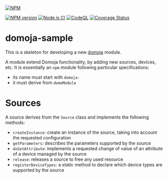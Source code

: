 [//]: # (badges START)
[![NPM](https://nodei.co/npm/domoja.png?downloads=true&downloadRank=true&stars=true)](https://nodei.co/npm/domoja/)

[![NPM version](http://img.shields.io/npm/v/domoja.svg)](https://www.npmjs.org/package/domoja) [![Node.js CI](https://github.com/bchabrier/domoja/actions/workflows/node.js.yml/badge.svg)](https://github.com/bchabrier/domoja/actions/workflows/node.js.yml) [![CodeQL](https://github.com/bchabrier/domoja/actions/workflows/codeql-analysis.yml/badge.svg)](https://github.com/bchabrier/domoja/actions/workflows/codeql-analysis.yml) [![Coverage Status](https://coveralls.io/repos/github/bchabrier/domoja/badge.svg?branch=master)](https://coveralls.io/github/bchabrier/domoja?branch=master)


[//]: # (badges END)


[//]: # (moduleName START)
domoja-sample
=============
[//]: # (moduleName END)

This is a skeleton for developing a new [domoja](https://www.npmjs.com/package/domoja) module.

A module extend Domoja functionality, by adding new sources, devices, etc. It is essentially an `npm` module following particular specifications:
- its name must start with `domoja-`
- it must derive from `domoModule`

# Sources
[//]: # (sourceDoc START)
A source derives from the `Source` class and implements the following methods:
- `createInstance`: create an instance of the source, taking into account the requested configuration
- `getParameters`: describes the parameters supported by the source
- `doSetAttribute`: implements a requested change of value of an attribute of a device managed by the source
- `release`: releases a source to free any used resource
- `registerDeviceTypes`: a static method to declare which device types are supported by the source

[//]: # (sourceDoc END)



